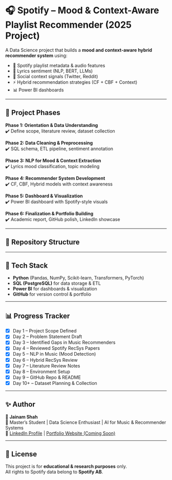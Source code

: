 # 🎧 Spotify – Mood & Context-Aware Playlist Recommender (2025 Project)

A Data Science project that builds a **mood and context-aware hybrid recommender system** using:
- 🎵 Spotify playlist metadata & audio features  
- 📝 Lyrics sentiment (NLP, BERT, LLMs)  
- 💬 Social context signals (Twitter, Reddit)  
- ⚡ Hybrid recommendation strategies (CF + CBF + Context)  
- 📊 Power BI dashboards  

---

## 📌 Project Phases  
**Phase 1: Orientation & Data Understanding**  
✔️ Define scope, literature review, dataset collection  

**Phase 2: Data Cleaning & Preprocessing**  
✔️ SQL schema, ETL pipeline, sentiment annotation  

**Phase 3: NLP for Mood & Context Extraction**  
✔️ Lyrics mood classification, topic modeling  

**Phase 4: Recommender System Development**  
✔️ CF, CBF, Hybrid models with context awareness  

**Phase 5: Dashboard & Visualization**  
✔️ Power BI dashboard with Spotify-style visuals  

**Phase 6: Finalization & Portfolio Building**  
✔️ Academic report, GitHub polish, LinkedIn showcase  

---

## 📂 Repository Structure


---

## 🚀 Tech Stack
- **Python** (Pandas, NumPy, Scikit-learn, Transformers, PyTorch)  
- **SQL (PostgreSQL)** for data storage & ETL  
- **Power BI** for dashboards & visualization  
- **GitHub** for version control & portfolio  

---

## 📊 Progress Tracker
- [x] Day 1 – Project Scope Defined  
- [x] Day 2 – Problem Statement Draft  
- [x] Day 3 – Identified Gaps in Music Recommenders  
- [x] Day 4 – Reviewed Spotify RecSys Papers  
- [x] Day 5 – NLP in Music (Mood Detection)  
- [x] Day 6 – Hybrid RecSys Review  
- [x] Day 7 – Literature Review Notes  
- [x] Day 8 – Environment Setup  
- [x] Day 9 – GitHub Repo & README  
- [x] Day 10+ – Dataset Planning & Collection  

---

## ✨ Author
👤 **Jainam Shah**  
📍 Master’s Student | Data Science Enthusiast | AI for Music & Recommender Systems  
🔗 [LinkedIn Profile](https://www.linkedin.com/in/jainamshah41) | [Portfolio Website (Coming Soon)]()  

---

## 📜 License
This project is for **educational & research purposes** only.  
All rights to Spotify data belong to **Spotify AB**.  

